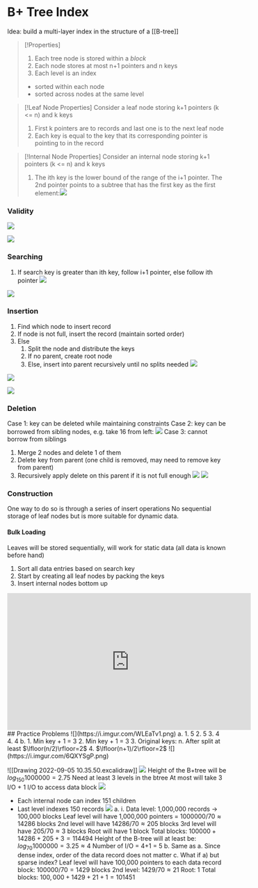 # B+ Tree Index
Idea: build a multi-layer index in the structure of a [[B-tree]]
> [!Properties]
> 1. Each tree node is stored within a *block*
> 2. Each node stores at most n+1 pointers and n keys
> 3. Each level is an index
> 	- sorted within each node
> 	- sorted across nodes at the same level

> [!Leaf Node Properties]
> Consider a leaf node storing k+1 pointers (k <= n) and k keys
> 1. First k pointers are to records and last one is to the next leaf node
> 2. Each key is equal to the key that its corresponding pointer is pointing to in the record

> [!Internal Node Properties]
> Consider an internal node storing k+1 pointers (k <= n) and k keys
> 1. The ith key is the lower bound of the range of the i+1 pointer. The 2nd pointer points to a subtree that has the first key as the first element:![](https://i.imgur.com/yyB4CcW.png)
> 
### Validity
![](https://i.imgur.com/vWLJeF6.png)

![](https://i.imgur.com/BqfRjog.png)
### Searching
1. If search key is greater than ith key, follow i+1 pointer, else follow ith pointer
![](https://i.imgur.com/3DufQar.png)

![](https://i.imgur.com/hSGZIQX.png)
### Insertion
1. Find which node to insert record
2. If node is not full, insert the record (maintain sorted order)
3. Else
	1. Split the node and distribute the keys
	2. If no parent, create root node
	3. Else, insert into parent recursively until no splits needed
![](https://i.imgur.com/1WdRWqt.png)

![](https://i.imgur.com/iBO9eDF.png)

![](https://i.imgur.com/EBPXqTI.png)
### Deletion
Case 1: key can be deleted while maintaining constraints
Case 2: key can be borrowed from sibling nodes, e.g. take 16 from left:
![](https://i.imgur.com/PFt0kHV.png)
Case 3: cannot borrow from siblings
1. Merge 2 nodes and delete 1 of them
2. Delete key from parent (one child is removed, may need to remove key from parent)
3. Recursively apply delete on this parent if it is not full enough
![](https://i.imgur.com/qYeNPlC.png)
![](https://i.imgur.com/Nv07qVW.png)
### Construction
One way to do so is through a series of insert operations
No sequential storage of leaf nodes but is more suitable for dynamic data.
#### Bulk Loading
Leaves will be stored sequentially, will work for static data (all data is known before hand)
1. Sort all data entries based on search key
2. Start by creating all leaf nodes by packing the keys
3. Insert internal nodes bottom up
<iframe width="560" height="315" src="https://www.youtube.com/embed/HJgXVxsO5YU?start=160" title="YouTube video player" frameborder="0" allow="accelerometer; autoplay; clipboard-write; encrypted-media; gyroscope; picture-in-picture" allowfullscreen></iframe>
## Practice Problems
![](https://i.imgur.com/WLEaTv1.png)
a.
1. 5
2. 5
3. 4
4. 4
b.
1. Min key + 1 = 3
2. Min key + 1 = 3
3. Original keys: n. After split at least  $\lfloor(n/2)\rfloor=2$
4. $\lfloor(n+1)/2\rfloor=2$
![](https://i.imgur.com/6QXYSgP.png)

![[Drawing 2022-09-05 10.35.50.excalidraw]]
![](https://i.imgur.com/Bu5oJA2.png)
Height of the B+tree will be $log_{150}1000000=2.75$
Need at least 3 levels in the btree
At most will take 3 I/O + 1 I/O to access data block
![](https://i.imgur.com/yhicZvc.png)
- Each internal node can index 151 children
- Last level indexes 150 records
![](https://i.imgur.com/06CoAso.png)
a.
i. Data level: 1,000,000 records -> 100,000 blocks
Leaf level will have 1,000,000 pointers = $1000000/70\approx14286$ blocks
2nd level will have $14286/70\approx205$ blocks
3rd level will have $205/70\approx3$ blocks
Root will have 1 block 
Total blocks: $100000+14286+205+3=114494$
Height of the B-tree will at least be: $log_{70}1000000=3.25\approx4$
Number of I/O = 4+1 = 5
b. Same as a. Since dense index, order of the data record does not matter
c. What if a) but sparse index?
Leaf level will have 100,000 pointers to each data record block: $100000/70=1429$ blocks
2nd level: $1429/70\approx21$
Root: 1
Total blocks: $100,000+1429+21+1=101451$
